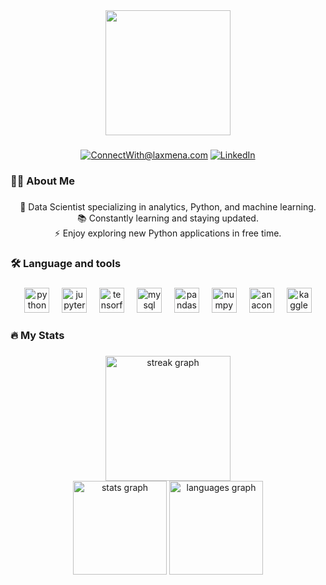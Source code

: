 <div align="center">
  <img height="200" src="https://media.licdn.com/dms/image/D5616AQGBBpMnvqqT3A/profile-displaybackgroundimage-shrink_350_1400/0/1698563004268?e=1708560000&v=beta&t=yA_BqShbC_vdAySoT-UVrK38kfd7HWt5hxjJINZJdu0"  />
</div>

###    
 
<div align="center"> 
  <a href="mailto:jaswinmohan@gmail.com"><img src="https://img.shields.io/badge/Gmail-D14836?style=for-the-badge&amp;logo=gmail&amp;logoColor=white" alt="ConnectWith@laxmena.com"></a>
  <a href="https://www.linkedin.com/in/jaswin-m-1ab9a8237" rel="nofollow"><img src="https://img.shields.io/badge/LinkedIn-0077B5?style=for-the-badge&amp;logo=linkedin&amp;logoColor=white" alt="LinkedIn"></a>
</div>

###

<h3 align="left">👩‍💻  About Me</h3>

###

<p align="center">🔭 Data Scientist specializing in analytics, Python, and machine learning.<br>📚 Constantly learning and staying updated.<br>⚡ Enjoy exploring new Python applications in free time.</p>

###

<h3 align="left">🛠 Language and tools</h3>

#####

<div align="center">
  
  <img src="https://cdn.jsdelivr.net/gh/devicons/devicon/icons/python/python-original.svg" height="40" alt="python logo" />
  <img width="12" />
  <img src="https://cdn.jsdelivr.net/gh/devicons/devicon/icons/jupyter/jupyter-original.svg" height="40" alt="jupyter logo"  />
  <img width="12" />
  <img src="https://cdn.jsdelivr.net/gh/devicons/devicon/icons/tensorflow/tensorflow-original.svg" height="40" alt="tensorflow logo"  />
  <img width="12" />
  <img src="https://cdn.jsdelivr.net/gh/devicons/devicon/icons/mysql/mysql-original.svg" height="40" alt="mysql logo"  />
  <img width="12" />
  <img src="https://cdn.jsdelivr.net/gh/devicons/devicon/icons/pandas/pandas-original.svg" height="40" alt="pandas logo"  />
  <img width="12" />
  <img src="https://cdn.jsdelivr.net/gh/devicons/devicon/icons/numpy/numpy-original.svg" height="40" alt="numpy logo"  />
  <img width="12" />
  <img src="https://cdn.jsdelivr.net/gh/devicons/devicon/icons/anaconda/anaconda-original.svg" height="40" alt="anaconda logo"  />
  <img width="12" />
  <img src="https://cdn.jsdelivr.net/gh/devicons/devicon/icons/kaggle/kaggle-original.svg" height="40" alt="kaggle logo"  />
</div>

###

<h3 align="left">🔥   My Stats</h3>

###

<div align="center">
  <img src="https://streak-stats.demolab.com?user=jaswinmohan&locale=en&mode=daily&theme=synthwave&hide_border=false&border_radius=25&order=3" height="200" alt="streak graph"  />
</div>

<div align="center" style="border-radius: 500px;">
  <img src="https://github-readme-stats.vercel.app/api?username=jaswinmohan&hide_title=false&hide_rank=false&show_icons=false&include_all_commits=true&count_private=true&disable_animations=false&theme=merko&locale=en&hide_border=false&order=1" height="150" alt="stats graph"  />
  <img src="https://github-readme-stats.vercel.app/api/top-langs?username=jaswinmohan&locale=en&hide_title=false&layout=compact&card_width=320&theme=dark&hide_border=false&order=2" height="150" alt="languages graph"  />
</div>

###
